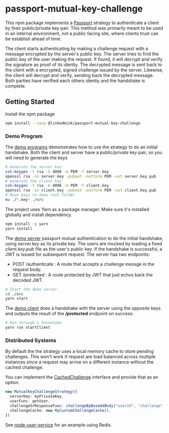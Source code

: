 # passport-mutual-key-challenge
This npm package implements a [Passport](http://www.passportjs.org/) strategy to authenticate
a client by their public/private key pair. This method was primarily meant to be used in an internal 
environment, not a public facing site, where clients trust can be establish ahead of time.

The client starts authenticating by making a challenge request with a message encrypted by the
server's public key. The server tries to find the public key of the user making the request. If found,
it will decrypt and verify the signature as proof of its identiy. The decrypted message is sent
back to the client with a encrypted, signed challenge issued by the server. Likewise, the client
will decrypt and verify, sending back the decrypted message. Both parties have verified each others
identiy and the handshake is complete.

## Getting Started
Install the npm package
```bash
npm install --save @linkedmink/passport-mutual-key-challenge
```

### Demo Program
The [demo programs](src) demonstrates how to use the strategy to do an initial handshake. Both
the client and server have a public/private key pair, so you will need to generate the keys
```sh
# Generate the server key
ssh-keygen -t rsa -b 4096 -m PEM -f server.key
openssl rsa -in server.key -pubout -outform PEM -out server.key.pub
# Generate the client key
ssh-keygen -t rsa -b 4096 -m PEM -f client.key
openssl rsa -in client.key -pubout -outform PEM -out client.key.pub
# Move keys to demo root folder
mv ./*.key* ./src
```

The project uses Yarn as a package manager. Make sure it's installed globally and install
dependency.
```sh
npm install -g yarn
yarn install
```

The [demo server](src/App.ts) passport mutual authentication to do the initial handshake, using
*server.key* as its private key. The users are mocked by loading a fixed *client.key.pub* file as 
the user's public key. If the handshake is successful, a JWT is issued for subsequent request.
The server has two endpoints:
* POST /authenticate : A route that accepts a challenge messge in the request body.
* GET /protected : A route protected by JWT that just echos back the decoded JWT.
```sh
# Start the demo server
cd ./src
yarn start
```

The [demo client](src/Client.ts) does a handshake with the server using the opposite keys and 
outputs the result of the **/protected** endpoint on success:
```sh
# Run through a handshake
yarn run startClient
```

### Distributed Systems
By default the the strategy uses a local memory cache to store pending challenges. This won't work
if request are load balanced across multiple instances since a request may arrive on a different
instance without the cached challenge.

You can implement the [CachedChallenge](lib/server/Types/ChallengeCache.ts) interface and provide
that as an option.

```TypeScript
new MutualKeyChallengeStrategy({
  serverKey: myPrivateKey,
  userFunc: getUser,
  challengeOrResponseFunc: challengeByBase64Body("userId", "challenge", "response"),
  challengeCache: new MyCustomChallengeCache(),
})
```

See [node-user-service](https://github.com/LinkedMink/node-user-service/blob/master/src/middleware/PassportMutual.ts)
for an example using Redis.
